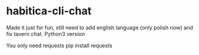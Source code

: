 # habitica-cli-chat
Made it just for fun, still need to add english language (only polish now) and fix tavern chat.
Python3 version

You only need requests
pip install requests

